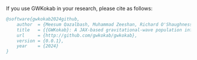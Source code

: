 If you use GWKokab in your research, please cite as follows:

```bibtex
@software{gwkokab2024github,
    author  = {Meesum Qazalbash, Muhammad Zeeshan, Richard O'Shaughnessy},
    title   = {{GWKokab}: A JAX-based gravitational-wave population inference toolkit},
    url     = {http://github.com/gwkokab/gwkokab},
    version = {0.0.1},
    year    = {2024}
}
```
